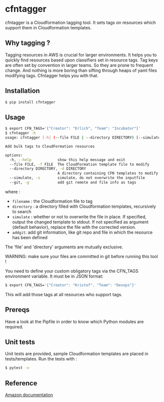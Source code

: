 # cfntagger
cfntagger is a Cloudformation tagging tool. It sets tags on resources which support them in Cloudformation templates.

## Why tagging ?
Tagging resources in AWS is crucial for larger environments.  It helps you to quickly find resources based upon classifiers set in resource tags. Tag keys are often set by convention in larger teams.  So they are prone to frequent change.  And nothing is more boring than sifting through heaps of yaml files modifying tags.  Cfntagger helps you with that.


## Installation
```bash
$ pip install cfntagger
```

## Usage
```bash
$ export CFN_TAGS='{"Creator": "Erlich", "Team": "Incubator"}'
$ cfntagger -h
usage: cfntagger [-h] (--file FILE | --directory DIRECTORY) [--simulate] [--git]

Add bulk tags to CloudFormation resources

options:
  -h, --help            show this help message and exit
  --file FILE, -f FILE  The CloudFormation template file to modify
  --directory DIRECTORY, -d DIRECTORY
                        A directory containing CFN templates to modify
  --simulate, -s        simulate, do not overwrite the inputfile
  --git, -g             add git remote and file info as tags
```

where :
* `filename` : the Cloudformation file to tag
* `directory` : a directory filled with Cloudformation templates, recursively to search
* `simulate` : whether or not to overwrite the file in place.  If specified, output the changed template to stdout. If not specified as argument (default behavior), replace the file with the corrected version.
* `addgit`: add git information, like git repo and file in which the resource has been defined

The 'file' and 'directory' arguments are mutually exclusive.

WARNING: make sure your files are committed in git before running this tool !

You need to define your custom obligatory tags via the CFN_TAGS environment variable.  It must be in JSON format:
```bash
$ export CFN_TAGS='{"Creator": "Kristof", "Team": "Devops"}'
````

This will add those tags at all resources who support tags.


## Prereqs
Have a look at the Pipfile in order to know which Python modules are required.

## Unit tests
Unit tests are provided, sample Cloudformation templates are placed in tests/templates.  Run the tests with :
```bash
$ pytest -v
````

## Reference
[Amazon documentation](https://docs.aws.amazon.com/AWSCloudFormation/latest/UserGuide/aws-template-resource-type-ref.html)

